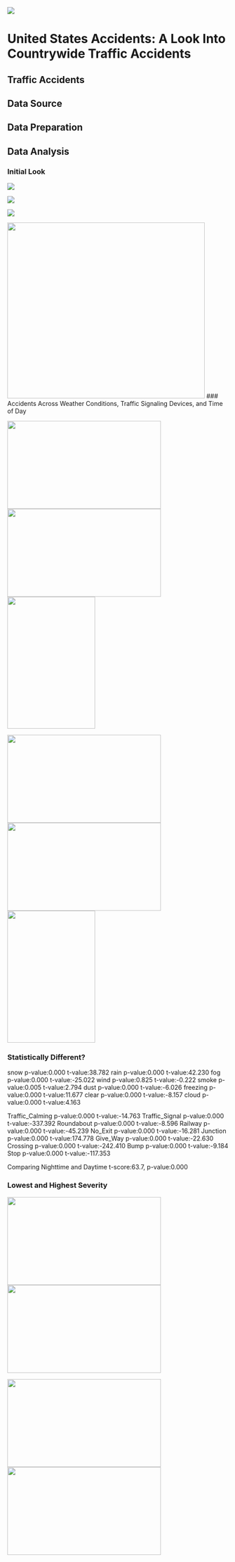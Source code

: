![](https://imagevars.gulfnews.com/2019/10/24/accident-sign_16dfd47e1da_medium.jpg)
# United States Accidents: A Look Into Countrywide Traffic Accidents
## Traffic Accidents
## Data Source
## Data Preparation
## Data Analysis
### Initial Look
![](https://github.com/ddiaz164/capstone_1/blob/master/images/choro_map.png)

![](https://github.com/ddiaz164/capstone_1/blob/master/images/choro_rates.png)

![](https://github.com/ddiaz164/capstone_1/blob/master/images/image.png)

<img src="https://github.com/ddiaz164/capstone_1/blob/master/images/heat_sc.png" width="450" height="400">
### Accidents Across Weather Conditions, Traffic Signaling Devices, and Time of Day

<img src="https://github.com/ddiaz164/capstone_1/blob/master/images/count_cond.png" width="350" height="200"><img src="https://github.com/ddiaz164/capstone_1/blob/master/images/traffic_counts.png" width="350" height="200"><img src="https://github.com/ddiaz164/capstone_1/blob/master/images/count_time.png" width="200" height="300">

<img src="https://github.com/ddiaz164/capstone_1/blob/master/images/sev_cond.png" width="350" height="200"><img src="https://github.com/ddiaz164/capstone_1/blob/master/images/sev_traffic.png" width="350" height="200"><img src="https://github.com/ddiaz164/capstone_1/blob/master/images/sev_time.png" width="200" height="300">

### Statistically Different?

snow p-value:0.000 t-value:38.782
rain p-value:0.000 t-value:42.230
fog p-value:0.000 t-value:-25.022
wind p-value:0.825 t-value:-0.222
smoke p-value:0.005 t-value:2.794
dust p-value:0.000 t-value:-6.026
freezing p-value:0.000 t-value:11.677
clear p-value:0.000 t-value:-8.157
cloud p-value:0.000 t-value:4.163


Traffic_Calming p-value:0.000 t-value:-14.763
Traffic_Signal p-value:0.000 t-value:-337.392
Roundabout p-value:0.000 t-value:-8.596
Railway p-value:0.000 t-value:-45.239
No_Exit p-value:0.000 t-value:-16.281
Junction p-value:0.000 t-value:174.778
Give_Way p-value:0.000 t-value:-22.630
Crossing p-value:0.000 t-value:-242.410
Bump p-value:0.000 t-value:-9.184
Stop p-value:0.000 t-value:-117.353

Comparing Nighttime and Daytime t-score:63.7, p-value:0.000
### Lowest and Highest Severity
<img src="https://github.com/ddiaz164/capstone_1/blob/master/images/traffic_low.png" width="350" height="200"><img src="https://github.com/ddiaz164/capstone_1/blob/master/images/traffic_high.png" width="350" height="200">

<img src="https://github.com/ddiaz164/capstone_1/blob/master/images/cond_low.png" width="350" height="200"><img src="https://github.com/ddiaz164/capstone_1/blob/master/images/cond_high.png" width="350" height="200">
